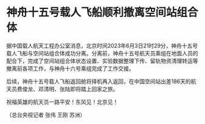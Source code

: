 

# 神舟十五号载人飞船顺利撤离空间站组合体

据中国载人航天工程办公室消息，北京时间2023年6月3日21时29分，神舟十五号载人飞船与空间站组合体成功分离。分离前，神舟十五号航天员乘组在地面人员的配合下，完成了空间站组合体状态设置、实验数据整理下传、留轨物资清理转运等撤离前各项工作，与神舟十六号乘组完成了工作交接。

后续，神舟十五号载人飞船返回舱将择机再入返回，在中国空间站出差186天的航天员费俊龙、邓清明、张陆即将踏上回家之旅。

祝福英雄的航天员一路平安！东风见！北京见！

（总台央视记者 张伟 王刚 苏洲）

